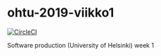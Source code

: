 # ohtu-2019-viikko1

[![CircleCI](https://circleci.com/gh/gustafla/ohtu-2019-viikko1.svg?style=svg)](https://circleci.com/gh/gustafla/ohtu-2019-viikko1)

Software production (University of Helsinki) week 1
